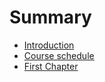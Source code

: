 # Summary

* [Introduction](README.md)
* [Course schedule](course-schedule.md)
* [First Chapter](chapter1.md)


